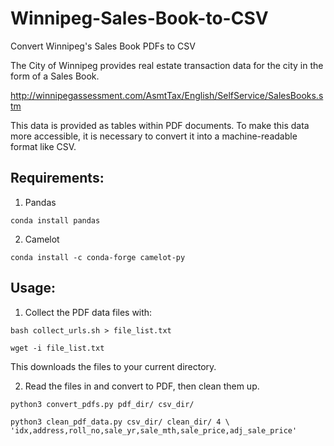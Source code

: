 # Winnipeg-Sales-Book-to-CSV
Convert Winnipeg's Sales Book PDFs to CSV


The City of Winnipeg provides real estate transaction data for the city in the form of a Sales Book.

http://winnipegassessment.com/AsmtTax/English/SelfService/SalesBooks.stm

This data is provided as tables within PDF documents. To make this data more accessible, it is necessary to convert it into a machine-readable format like CSV.

## Requirements:

1. Pandas

  `conda install pandas`

2. Camelot

  `conda install -c conda-forge camelot-py`

## Usage:

1. Collect the PDF data files with:

  `bash collect_urls.sh > file_list.txt`

  `wget -i file_list.txt`

This downloads the files to your current directory.

2. Read the files in and convert to PDF, then clean them up.

  `python3 convert_pdfs.py pdf_dir/ csv_dir/`

  `python3 clean_pdf_data.py csv_dir/ clean_dir/ 4 \
      'idx,address,roll_no,sale_yr,sale_mth,sale_price,adj_sale_price'`
